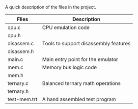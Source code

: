 A quick description of the files in the project.

| Files        | Description                                                  |
---------------|--------------------------------------------------------------|
|cpu.c         |CPU emulation code                                            |
|cpu.h         |                                                              |
|disassem.c    |Tools to support disassembly features                         |
|disassem.h    |                                                              |
|main.c        |Main entry point for the emulator                             |
|mem.c         |Memory bus logic code                                         |
|mem.h         |                                                              |
|ternary.c     |Balanced ternary math operations                              |
|ternary.h     |                                                              |
|test-mem.trt  |A hand assembled test program                                 |

